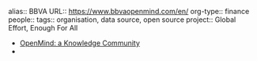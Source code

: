 alias:: BBVA
URL:: https://www.bbvaopenmind.com/en/
org-type:: finance
people::
tags:: organisation, data source, open source
project:: Global Effort, Enough For All

- [OpenMind: a Knowledge Community](https://www.bbvaopenmind.com/en/)
-